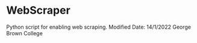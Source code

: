 # WebScraper
Python script for enabling web scraping.
Modified Date: 14/1/2022
George Brown College
